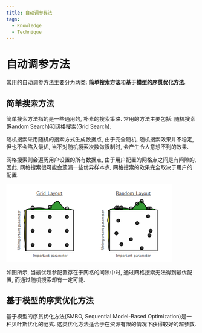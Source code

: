 ```yaml
---
title: 自动调参算法
tags:
  - Knowledge
  - Technique
---
```


# 自动调参方法
常用的自动调参方法主要分为两类: **简单搜索方法**和**基于模型的序贯优化方法**.

## 简单搜索方法
简单搜索方法指的是一些通用的, 朴素的搜索策略. 常用的方法主要包括: 随机搜索(Random Search)和网格搜索(Grid Search).

随机搜索采用随机的搜索方式生成数据点, 由于完全随机, 随机搜索效果并不稳定, 但也不会陷入最优, 当不对随机搜索次数做限制时, 会产生令人意想不到的效果.

网格搜索则会遍历用户设置的所有数据点, 由于用户配置的网格点之间是有间隙的, 因此, 网格搜索很可能会遗漏一些优异样本点, 网格搜索的效果完全取决于用户的配置.

![Alt text](image.png)

如图所示, 当最优超参配置存在于网格的间隙中时, 通过网格搜索无法得到最优配置, 而通过随机搜索却有一定可能.

## 基于模型的序贯优化方法

基于模型的序贯优化方法(SMBO, Sequential Model-Based Optimization)是一种贝叶斯优化的范式. 这类优化方法适合于在资源有限的情况下获得较好的超参数.

